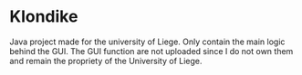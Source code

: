 # Klondike
Java project made for the university of Liege. Only contain the main logic behind the GUI. The GUI function are not uploaded since I do not own them and remain the propriety of the University of Liege.
